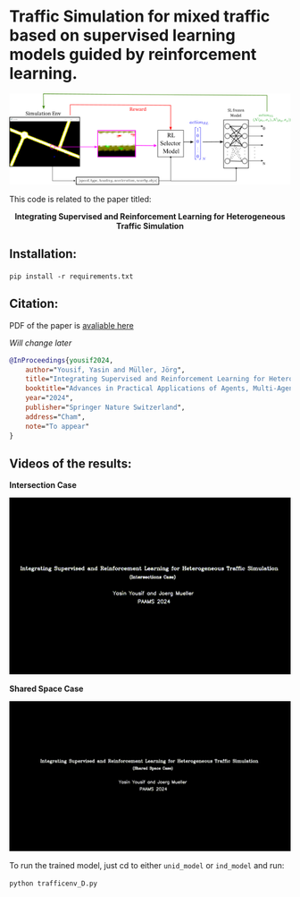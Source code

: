 


# Traffic Simulation for mixed traffic based on supervised learning models guided by reinforcement learning.


<p align="center">
  <img src="methodology.png" />
</p>

This code is related to the paper titled: 

<center>
<b>Integrating Supervised and Reinforcement Learning for Heterogeneous Traffic Simulation</b>
</center>

## Installation:
`pip install -r requirements.txt`

## Citation:

PDF of the paper is [avaliable here](paper.pdf)

*Will change later* 


```bibtex
@InProceedings{yousif2024,
    author="Yousif, Yasin and Müller, Jörg",
    title="Integrating Supervised and Reinforcement Learning for Heterogeneous Traffic Simulation",
    booktitle="Advances in Practical Applications of Agents, Multi-Agent Systems.",
    year="2024",
    publisher="Springer Nature Switzerland",
    address="Cham",
    note="To appear"
}
```




## Videos of the results:

**Intersection Case**

![](ind_model/output_ind.gif)


**Shared Space Case**

![](unid_model/output_unid.gif)


To run the trained model, just cd to either `unid_model` or `ind_model` and run:

`python trafficenv_D.py`






